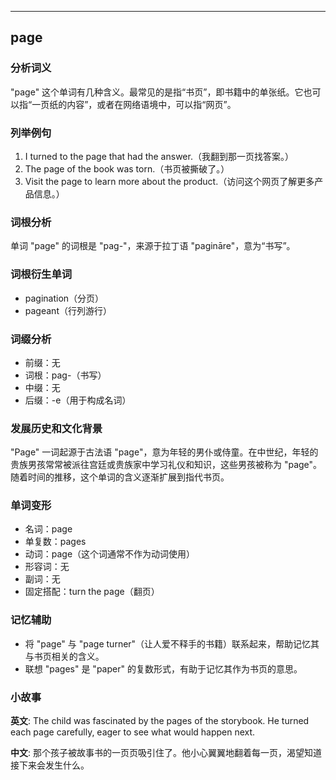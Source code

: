 
---------------
## page
### 分析词义
"page" 这个单词有几种含义。最常见的是指“书页”，即书籍中的单张纸。它也可以指“一页纸的内容”，或者在网络语境中，可以指“网页”。

### 列举例句
1. I turned to the page that had the answer.（我翻到那一页找答案。）
2. The page of the book was torn.（书页被撕破了。）
3. Visit the page to learn more about the product.（访问这个网页了解更多产品信息。）

### 词根分析
单词 "page" 的词根是 "pag-"，来源于拉丁语 "pagināre"，意为“书写”。

### 词根衍生单词
- pagination（分页）
- pageant（行列游行）

### 词缀分析
- 前缀：无
- 词根：pag-（书写）
- 中缀：无
- 后缀：-e（用于构成名词）

### 发展历史和文化背景
"Page" 一词起源于古法语 "page"，意为年轻的男仆或侍童。在中世纪，年轻的贵族男孩常常被派往宫廷或贵族家中学习礼仪和知识，这些男孩被称为 "page"。随着时间的推移，这个单词的含义逐渐扩展到指代书页。

### 单词变形
- 名词：page
- 单复数：pages
- 动词：page（这个词通常不作为动词使用）
- 形容词：无
- 副词：无
- 固定搭配：turn the page（翻页）

### 记忆辅助
- 将 "page" 与 "page turner"（让人爱不释手的书籍）联系起来，帮助记忆其与书页相关的含义。
- 联想 "pages" 是 "paper" 的复数形式，有助于记忆其作为书页的意思。

### 小故事
**英文**:
The child was fascinated by the pages of the storybook. He turned each page carefully, eager to see what would happen next.

**中文**:
那个孩子被故事书的一页页吸引住了。他小心翼翼地翻着每一页，渴望知道接下来会发生什么。

